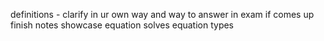 definitions - clarify in ur own way and way to answer in exam if comes up
finish notes
showcase equation solves
equation types
